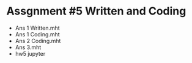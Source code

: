 # Assgnment #5 Written and Coding
 - Ans 1 Written.mht
 - Ans 1 Coding.mht
 - Ans 2 Coding.mht
 - Ans 3.mht
 - hw5 jupyter